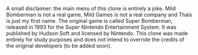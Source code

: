 A small disclaimer: the main menu of this clone is entirely a joke. Mild Bomberman is not a real game, Mild Games is not a real company and Thaís is just my first name.
The original game is called Super Bomberman, released in 1993 for the Super Nintendo Entertainment System. It was published by Hudson Soft and licensed by Nintendo.
This clone was made entirely for study purposes and does not intend to override the credits of the original developers (to be added soon).
